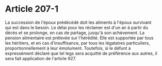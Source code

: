 # Article 207-1

La succession de l'époux prédécédé doit les aliments à l'époux survivant qui est dans le besoin. Le délai pour les réclamer est d'un an à partir du décès et se prolonge, en cas de partage, jusqu'à son achèvement.   La pension alimentaire est prélevée sur l'hérédité. Elle est supportée par tous les héritiers, et en cas d'insuffisance, par tous les légataires particuliers, proportionnellement à leur émolument.   Toutefois, si le défunt a expressément déclaré que tel legs sera acquitté de préférence aux autres, il sera fait application de l'article 927.